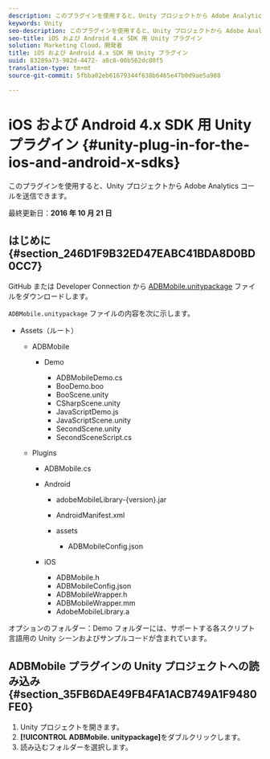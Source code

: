 ```yaml
---
description: このプラグインを使用すると、Unity プロジェクトから Adobe Analytics コールを送信できます。
keywords: Unity
seo-description: このプラグインを使用すると、Unity プロジェクトから Adobe Analytics コールを送信できます。
seo-title: iOS および Android 4.x SDK 用 Unity プラグイン
solution: Marketing Cloud，開発者
title: iOS および Android 4.x SDK 用 Unity プラグイン
uuid: 83289a73-982d-4472- a8c8-00b562dc80f5
translation-type: tm+mt
source-git-commit: 5fbba02eb61679344f638b6465e47b0d9ae5a988

---
```



# iOS および Android 4.x SDK 用 Unity プラグイン {#unity-plug-in-for-the-ios-and-android-x-sdks}

このプラグインを使用すると、Unity プロジェクトから Adobe Analytics コールを送信できます。

最終更新日：**2016 年 10 月 21 日**

## はじめに {#section_246D1F9B32ED47EABC41BDA8D0BD0CC7}

GitHub または Developer Connection から [ADBMobile.unitypackage](https://github.com/Adobe-Marketing-Cloud/mobile-services/releases) ファイルをダウンロードします。

`ADBMobile.unitypackage` ファイルの内容を次に示します。

* Assets（ルート）

   * ADBMobile

      * Demo

         * ADBMobileDemo.cs
         * BooDemo.boo
         * BooScene.unity
         * CSharpScene.unity
         * JavaScriptDemo.js
         * JavaScriptScene.unity
         * SecondScene.unity
         * SecondSceneScript.cs
   * Plugins

      * ADBMobile.cs
      * Android

         * adobeMobileLibrary-{version}.jar
         * AndroidManifest.xml
         * assets

            * ADBMobileConfig.json
      * iOS

         * ADBMobile.h
         * ADBMobileConfig.json
         * ADBMobileWrapper.h
         * ADBMobileWrapper.mm
         * AdobeMobileLibrary.a



オプションのフォルダー：Demo フォルダーには、サポートする各スクリプト言語用の Unity シーンおよびサンプルコードが含まれています。

## ADBMobile プラグインの Unity プロジェクトへの読み込み {#section_35FB6DAE49FB4FA1ACB749A1F9480FE0}

1. Unity プロジェクトを開きます。
1. **[!UICONTROL ADBMobile. unitypackage]**&#x200B;をダブルクリックします。
1. 読み込むフォルダーを選択します。

